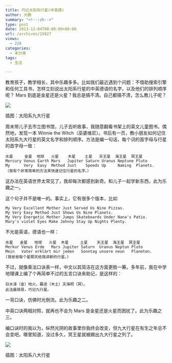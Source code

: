 ```yaml
---
title: 巧记太阳系行星(中英德)
author: 大鹏
summary: "<!--:zh-->"
type: post
date: 2013-12-04T08:00:09+00:00
url: /archives/15827
views:
  - 228
categories:
  - 未分类
tags:
  - 生活

---
```

<!--:zh-->

教育孩子，教学相长，其中乐趣多多。比如我们最近遇到个问题：不借助搜索引擎和任何工具书，怎样立刻说出太阳系行星的中英德语的名字，以及他们的排列顺序呢？ Mars 到底是金星还是火星？我总是搞不清。自己都搞不清，怎么教儿子呢？

![][1]

插图：太阳系九大行星

<!--:-->

<!--more-->

<!--:zh-->

周末带儿子去市立图书馆，儿子去听故事，我随意翻看书架上的英文儿童图书。偶然地，发现一本 Winnie the Witch（巫婆维尼）。书后有一页，教小朋友如何记住太阳系九大行星的英文名字和排列顺序。方法是编一句话，每个词的首字母与行星的首字母一致：

    水星     金星  地球   火星    木星    土星   天王星  海王星  冥王星
    Mercury Venus Earth Mars   Jupiter Saturn Uranus Neptune Pluto
    My      Very  Easy  Method Just    Speeds Up     Naming  Planets.
    （我有个非常简单的方法来快速记住行星的名字。）
    

这办法在英语世界太常见了，我却每次都感到新奇。和儿子一起学新东西，此为乐趣之一。

这个句子并不是唯一的。事实上，它有很多个版本，比如

    My Very Excellent Mother Just Served Us Nine Pizzas.
    My Very Easy Method Just Shows Us Nine Planets.
    My Very Energetic Mother Jumps Skateboards Under Nana's Patio.
    Mary's violet Eyes Make Johnny Stay Up Nights Plenty.
    

不光是英语，德语也一样：

    水星   金星   地球   火星  木星     土星    天王星  海王星  冥王星
    Merkur Venus Erde   Mars Jupiter Saturn  Uranus Neptun Pluto
    Mein   Vater erklärt mir jeden   Sonntag unsere neun   Planeten.
    (我爸爸每个星期天给我讲新的行星。)
    

不过，就像乘法口诀表一样，中文以其简洁在这方面更胜一筹。多年前，我在中学地理课上编了个再简单不过的五言口诀来助记，是这样的：

    日水浸（金）地火，暮途（木土）天海明（冥）。
    此法最简易，巧记九行星。
    

一背口诀，仿佛时光倒流。此为乐趣之二。

中英口诀两相对照，就再也不会为 Mars 是金星还是火星而困扰了。此为乐趣之三。

编口诀时的我以为，纵然光阴的故事里你我终会改变，但九大行星在有生之年总不会变吧。哪里知道，没过多久，冥王星就被踢出九大行星之列了。

![][2]

插图：太阳系八大行星
  
<!--:-->

 [1]: http://www.16sucai.com/d/file/2011/0616/20110616110116294.jpg
 [2]: http://upload.wikimedia.org/wikipedia/commons/6/62/Solar_sys2.png

